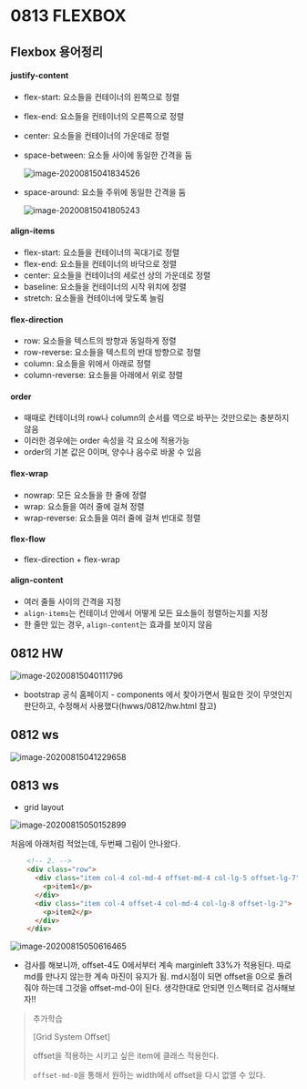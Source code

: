 # 0813 FLEXBOX 

## Flexbox 용어정리

#### justify-content

- flex-start: 요소들을 컨테이너의 왼쪽으로 정렬

- flex-end: 요소들을 컨테이너의 오른쪽으로 정렬

- center: 요소들을 컨테이너의 가운데로 정렬

- space-between: 요소들 사이에 동일한 간격을 둠

  ![]()![image-20200815041834526](C:\Users\kimch\AppData\Roaming\Typora\typora-user-images\image-20200815041834526.png)

- space-around: 요소들 주위에 동일한 간격을 둠

  ![]()![image-20200815041805243](C:\Users\kimch\AppData\Roaming\Typora\typora-user-images\image-20200815041805243.png)

#### align-items

- flex-start: 요소들을 컨테이너의 꼭대기로 정렬
- flex-end: 요소들을 컨테이너의 바닥으로 정렬
- center: 요소들을 컨테이너의 세로선 상의 가운데로 정렬
- baseline: 요소들을 컨테이너의 시작 위치에 정렬
- stretch: 요소들을 컨테이너에 맞도록 늘림

#### flex-direction

- row: 요소들을 텍스트의 방향과 동일하게 정렬
- row-reverse: 요소들을 텍스트의 반대 방향으로 정렬
- column: 요소들을 위에서 아래로 정렬
- column-reverse: 요소들을 아래에서 위로 정렬

#### order

- 때때로 컨테이너의 row나 column의 순서를 역으로 바꾸는 것만으로는 충분하지 않음
- 이러한 경우에는 order 속성을 각 요소에 적용가능
- order의 기본 값은 0이며, 양수나 음수로 바꿀 수 있음

#### flex-wrap

- nowrap: 모든 요소들을 한 줄에 정렬
- wrap: 요소들을 여러 줄에 걸쳐 정렬
- wrap-reverse: 요소들을 여러 줄에 걸쳐 반대로 정렬

#### flex-flow

- flex-direction + flex-wrap

#### align-content

- 여러 줄들 사이의 간격을 지정
- `align-items`는 컨테이너 안에서 어떻게 모든 요소들이 정렬하는지를 지정
- 한 줄만 있는 경우, `align-content`는 효과를 보이지 않음



## 0812 HW

![]()![image-20200815040111796](C:\Users\kimch\AppData\Roaming\Typora\typora-user-images\image-20200815040111796.png)



- bootstrap 공식 홈페이지 - components 에서 찾아가면서 필요한 것이 무엇인지 판단하고, 수정해서 사용했다(hwws/0812/hw.html 참고)





## 0812 ws

![]()![image-20200815041229658](C:\Users\kimch\AppData\Roaming\Typora\typora-user-images\image-20200815041229658.png)





## 0813 ws

- grid layout

![]()![image-20200815050152899](C:\Users\kimch\AppData\Roaming\Typora\typora-user-images\image-20200815050152899.png)

처음에 아래처럼 적었는데, 두번째 그림이 안나왔다.

```html
    <!-- 2. -->
    <div class="row">
      <div class="item col-4 col-md-4 offset-md-4 col-lg-5 offset-lg-7">
        <p>item1</p>
      </div>
      <div class="item col-4 offset-4 col-md-4 col-lg-8 offset-lg-2">
        <p>item2</p>
      </div>
    </div> 
```

![]()![image-20200815050616465](C:\Users\kimch\AppData\Roaming\Typora\typora-user-images\image-20200815050616465.png)

- 검사를 해보니까, offset-4도 0에서부터 계속 marginleft 33%가 적용된다. 따로 md를 만나지 않는한 계속 마진이 유지가 됨. md시점이 되면 offset을 0으로  돌려줘야 하는데 그것을 offset-md-0이 된다. 생각한대로 안되면 인스펙터로 검사해보자!! 

> 추가학습
>
> [Grid System Offset]
>
> offset을 적용하는 시키고 싶은 item에 클래스 적용한다.
>
> `offset-md-0`을 통해서 원하는 width에서 offset을 다시 없앨 수 있다.

